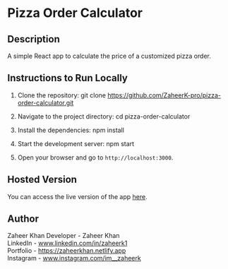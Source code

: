 # Pizza Order Calculator

## Description
A simple React app to calculate the price of a customized pizza order.

## Instructions to Run Locally
1. Clone the repository:
    git clone https://github.com/ZaheerK-pro/pizza-order-calculator.git

2. Navigate to the project directory:
    cd pizza-order-calculator

3. Install the dependencies:
    npm install
4. Start the development server:
    npm start

5. Open your browser and go to `http://localhost:3000`.

## Hosted Version
You can access the live version of the app [here](https://pizza-order-calculator-xi.vercel.app/).

## Author
Zaheer Khan
Developer - Zaheer Khan <br>
LinkedIn - www.linkedin.com/in/zaheerk1 <br>
Portfolio - https://zaheerkhan.netlify.app <br>
Instagram - www.instagram.com/im__zaheerk <br>
